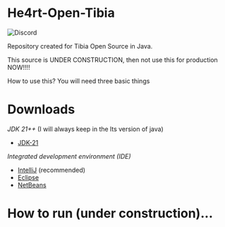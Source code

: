 # He4rt-Open-Tibia

![Discord](https://discordapp.com/api/guilds/1007008871748997130/widget.png?style=shield)

Repository created for Tibia Open Source in Java.

This source is UNDER CONSTRUCTION, then not use this for production NOW!!!!

How to use this? You will need three basic things
# Downloads
_JDK 21++_ (I will always keep in the lts version of java)
* [JDK-21](https://www.oracle.com/br/java/technologies/downloads/#java21)
  
_Integrated development environment (IDE)_
* [IntelliJ](https://www.jetbrains.com/idea/download/download-thanks.html?platform=windows&code=IIC) (recommended)
* [Eclipse](https://www.eclipse.org/downloads/)
* [NetBeans](https://netbeans.apache.org/download/nb15/)

# How to run (under construction)...
